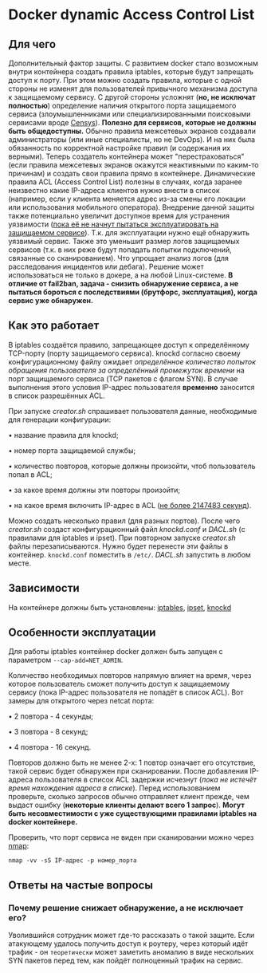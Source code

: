 # Docker dynamic Access Control List

## Для чего
Дополнительный фактор защиты. С развитием docker стало возможным внутри контейнера создать правила iptables, которые будут запрещать доступ к порту. При этом можно создать правила, которые с одной стороны не изменят для пользователей привычного механизма доступа к защищаемому сервису. С другой стороны усложнят (**но, не исключат полностью**) определение наличия открытого порта защищаемого сервиса (злоумышленниками или специализированными поисковыми сервисами вроде [Censys](https://search.censys.io/)). **Полезно для сервисов, которые не должны быть общедоступны.** Обычно правила межсетевых экранов создавали администраторы (или иные специалисты, но не DevOps). И на них была обязанность по корректной настройке правил (и содержания их верными). Теперь создатель контейнера может "перестраховаться" (если правила межсетевых экранов окажутся неактивными по каким-то причинам) и создать свои правила прямо в контейнере. Динамические правила ACL (Access Control List) полезны в случаях, когда заранее неизвестно какие IP-адреса клиентов нужно внести в список (например, если у клиента меняется адрес из-за смены его локации или использования мобильного оператора).
Внедрение данной защиты также потенциально увеличит доступное время для устранения уязвимости ([пока её не начнут пытаться эксплуатировать на защищаемом сервисе](https://rezbez.ru/reviews/chto-delat-kogda-vse-uyazvimosti-odinakovo-opasny)). Т.к. для эксплуатации нужно ещё обнаружить уязвимый сервис. Также это уменьшит размер логов защищаемых сервисов (т.к. в них реже будут попадать попытки подключений, связанные со сканированием). Что упрощает анализ логов (для расследования инцидентов или дебага). Решение может использоваться не только в докере, а на любой Linux-системе.
**В отличие от fail2ban, задача - снизить обнаружение сервиса, а не пытаться бороться с последствиями (брутфорс, эксплуатация), когда сервис уже обнаружен.**

## Как это работает

В iptables создаётся правило, запрещающее доступ к определённому TCP-порту (порту защищаемого сервиса).
knockd согласно своему конфигурационному файлу ожидает *определённое количество попыток обращения пользователя за определённый промежуток времени* на порт защищаемого сервиса (TCP пакетов с флагом SYN). В случае выполнения этого условия IP-адрес пользователя **временно** заносится в список разрешённых ACL.

При запуске *creator.sh* спрашивает пользователя данные, необходимые для генерации конфигурации:

• название правила для knockd;

• номер порта защищаемой службы;

• количество повторов, которые должны произойти, чтоб пользователь попал в ACL;

• за какое время должны эти повторы произойти;

• на какое время включить IP-адрес в ACL ([не более 2147483 секунд](https://ipset.netfilter.org/ipset.man.html#lbAJ)).

Можно создать несколько правил (для разных портов). После чего *creator.sh* создаст конфигурационный файл *knockd.conf* и *DACL.sh* (с правилами для iptables и ipset). При повторном запуске *creator.sh* файлы перезаписываются. Нужно будет перенести эти файлы в контейнер. `knockd.conf` поместить в `/etc/`. *DACL.sh* запустить в любом месте.

## Зависимости

На контейнере должны быть установлены: [iptables](https://ipset.netfilter.org/iptables.man.html), [ipset](https://ipset.netfilter.org/ipset.man.html), [knockd](https://linux.die.net/man/1/knockd)


## Особенности эксплуатации

Для работы iptables контейнер docker должен быть запущен с параметром `--cap-add=NET_ADMIN`.

Количество необходимых повторов напрямую влияет на время, через которое пользователь сможет получить доступ к защищаемому сервису (пока IP-адрес пользователя не попадёт в список ACL). Вот замеры для открытого через netcat порта:

• 2 повтора - 4 секунды;

• 3 повтора - 8 секунд;

• 4 повтора - 16 секунд.

Повторов должно быть не менее 2-х: 1 повтор означает его отсутствие, такой сервис будет обнаружен при сканировании. После добавления IP-адреса пользователя в список ACL задержки исчезнут (*пока не истечёт время нахождения адреса в списке*). Перед использованием проверьте, сколько запросов обычно отправляет клиент прежде, чем выдаст ошибку (**некоторые клиенты делают всего 1 запрос**). **Могут быть несовместимости с уже существующими правилами iptables на docker контейнере.**

Проверить, что порт сервиса не виден при сканировании можно через [nmap](https://nmap.org/):

`nmap -vv -sS IP-адрес -p номер_порта`

## Ответы на частые вопросы
### Почему решение снижает обнаружение, а не исключает его?
Уволившийся сотрудник может где-то рассказать о такой защите. Если атакующему удалось получить доступ к роутеру, через который идёт трафик - он `теоретически` может заметить аномалию в виде нескольких SYN пакетов перед тем, как пойдёт полноценный трафик на сервис.
